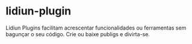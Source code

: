 # lidiun-plugin
Lidiun Plugins facilitam acrescentar funcionalidades ou ferramentas sem bagunçar o seu código. Crie ou baixe publigs e divirta-se.

